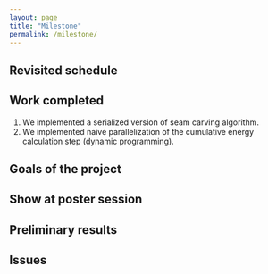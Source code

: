 ```yaml
---
layout: page
title: "Milestone"
permalink: /milestone/
---
```


## Revisited schedule

## Work completed

1. We implemented a serialized version of seam carving algorithm.
2. We implemented naive parallelization of the cumulative energy calculation step (dynamic programming).

## Goals of the project

## Show at poster session

## Preliminary results

## Issues

